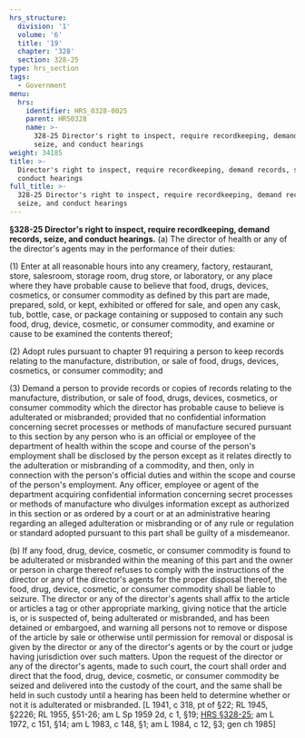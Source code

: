 ```yaml
---
hrs_structure:
  division: '1'
  volume: '6'
  title: '19'
  chapter: '328'
  section: 328-25
type: hrs_section
tags:
  - Government
menu:
  hrs:
    identifier: HRS_0328-0025
    parent: HRS0328
    name: >-
      328-25 Director's right to inspect, require recordkeeping, demand records,
      seize, and conduct hearings
weight: 34185
title: >-
  Director's right to inspect, require recordkeeping, demand records, seize, and
  conduct hearings
full_title: >-
  328-25 Director's right to inspect, require recordkeeping, demand records,
  seize, and conduct hearings
---
```

**§328-25 Director's right to inspect, require recordkeeping, demand records, seize, and conduct hearings.** (a) The director of health or any of the director's agents may in the performance of their duties:

(1) Enter at all reasonable hours into any creamery, factory, restaurant, store, salesroom, storage room, drug store, or laboratory, or any place where they have probable cause to believe that food, drugs, devices, cosmetics, or consumer commodity as defined by this part are made, prepared, sold, or kept, exhibited or offered for sale, and open any cask, tub, bottle, case, or package containing or supposed to contain any such food, drug, device, cosmetic, or consumer commodity, and examine or cause to be examined the contents thereof;

(2) Adopt rules pursuant to chapter 91 requiring a person to keep records relating to the manufacture, distribution, or sale of food, drugs, devices, cosmetics, or consumer commodity; and

(3) Demand a person to provide records or copies of records relating to the manufacture, distribution, or sale of food, drugs, devices, cosmetics, or consumer commodity which the director has probable cause to believe is adulterated or misbranded; provided that no confidential information concerning secret processes or methods of manufacture secured pursuant to this section by any person who is an official or employee of the department of health within the scope and course of the person's employment shall be disclosed by the person except as it relates directly to the adulteration or misbranding of a commodity, and then, only in connection with the person's official duties and within the scope and course of the person's employment. Any officer, employee or agent of the department acquiring confidential information concerning secret processes or methods of manufacture who divulges information except as authorized in this section or as ordered by a court or at an administrative hearing regarding an alleged adulteration or misbranding or of any rule or regulation or standard adopted pursuant to this part shall be guilty of a misdemeanor.

(b) If any food, drug, device, cosmetic, or consumer commodity is found to be adulterated or misbranded within the meaning of this part and the owner or person in charge thereof refuses to comply with the instructions of the director or any of the director's agents for the proper disposal thereof, the food, drug, device, cosmetic, or consumer commodity shall be liable to seizure. The director or any of the director's agents shall affix to the article or articles a tag or other appropriate marking, giving notice that the article is, or is suspected of, being adulterated or misbranded, and has been detained or embargoed, and warning all persons not to remove or dispose of the article by sale or otherwise until permission for removal or disposal is given by the director or any of the director's agents or by the court or judge having jurisdiction over such matters. Upon the request of the director or any of the director's agents, made to such court, the court shall order and direct that the food, drug, device, cosmetic, or consumer commodity be seized and delivered into the custody of the court, and the same shall be held in such custody until a hearing has been held to determine whether or not it is adulterated or misbranded. [L 1941, c 318, pt of §22; RL 1945, §2226; RL 1955, §51-26; am L Sp 1959 2d, c 1, §19; [HRS §328-25](/title-19/chapter-328/section-328-25/); am L 1972, c 151, §14; am L 1983, c 148, §1; am L 1984, c 12, §3; gen ch 1985]